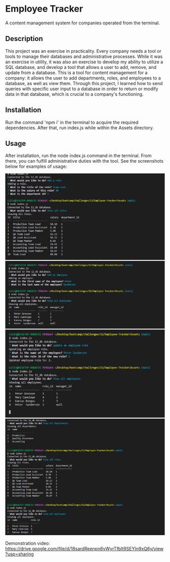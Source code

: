 # Employee Tracker

A content management system for companies operated from the terminal.

## Description

This project was an exercise in practicality. Every company needs a tool or tools to manage their databases and administrative processes. While it was an exercise in utility, it was also an exercise to develop my ability to utilize a SQL database, and develop a tool
that allows a user to add, remove, and update from a database. This is a tool for content management for a company: it allows the user to add departments, roles, and employees to a database, as well as view them. Through this project, I learned how to send queries with specific user input to a database in order to return or modify data in that database, which is crucial to a company's functioning.

## Installation

Run the command 'npm i' in the terminal to acquire the required dependencies. After that, run index.js while within the Assets directory.

## Usage

After installation, run the node index.js command in the terminal. From there, you can fulfill administrative duties with the tool.
See the screenshots below for examples of usage:

![Add role, view role](./assets/1.png)
![Add employee, view employees](./assets/2.png)
![update employee, view employees](./assets/3.png)
![viewing](./assets/4.png)

Demonstration video:
https://drive.google.com/file/d/18sardReenpn6yWyrTfblt9SEYIn9xQ6y/view?usp=sharing 
